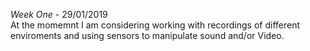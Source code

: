 *Week One* - 29/01/2019<br>
At the momemnt I am considering working with recordings of different enviroments and using sensors to manipulate sound and/or Video.

